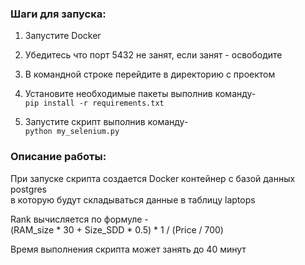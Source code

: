 ### Шаги для запуска: ### 

1. Запустите Docker

1. Убедитесь что порт 5432 не занят, если занят - освободите

2. В командной строке перейдите в директорию с проектом

3. Установите необходимые пакеты выполнив команду-  
`pip install -r requirements.txt`

4. Запустите скрипт выполнив команду-  
`python my_selenium.py`


### Описание работы: ### 

При запуске скрипта создается Docker контейнер с базой данных postgres  
в которую будут складываться данные в таблицу laptops  

Rank вычисляется по формуле -  
(RAM_size * 30 + Size_SDD * 0.5) * 1 / (Price / 700)  


Время выполнения скрипта может занять до 40 минут